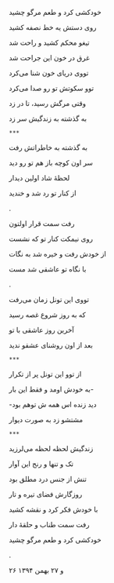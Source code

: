 <!-- 
.. title: حلقهٔ مرگ و زندگی
.. slug: halgheye-marg-o-zendegi
.. date: 2016-02-15 22:45:14 UTC
.. tags: محاوره
.. category: 
.. link: 
.. description: 
.. type: text
-->

خودکشی کرد و طعم مرگو چشید

روی دستش یه خط نصفه کشید

تیغو محکم کشید و راحت شد

غرق در خون این جراحت شد

تووی دریای خون شنا می‌کرد

توو سکوتش تو رو صدا می‌کرد

وقتی مرگش رسید، تا در زد

به گذشته به زندگیش سر زد

`***`

به گذشته به خاطراتش رفت

سر اون کوچه باز هم تو رو دید

لحظهٔ شاد اولین دیدار

از کنار تو رد شد و خندید

.

رفت سمت قرار اولتون

روی نیمکت کنار تو که نشست

از خودش رفت و خیره شد به نگات

با نگاه تو عاشقی شد مست

.

تووی این تونل زمان می‌رفت

که به روز شروع غصه رسید

آخرین روز عاشقی با تو

بعد از اون روشنای عشقو ندید

`***`

از توو این تونل پر از تکرار

به خودش اومد و فقط این بار-

-دید زنده اس همه ش توهم بود

مشتشو زد به صورت دیوار

`***`

زندگیش لحظه لحظه می‌لرزید

تک و تنها و رنج این آوار

تنش از جنس درد مطلق بود

روزگارش فضای تیره و تار

با خودش فکر کرد و نقشه کشید

رفت سمت طناب و حلقهٔ دار

خودکشی کرد و طعم مرگو چشید

.

۲۶ و ۲۷ بهمن ۱۳۹۴
